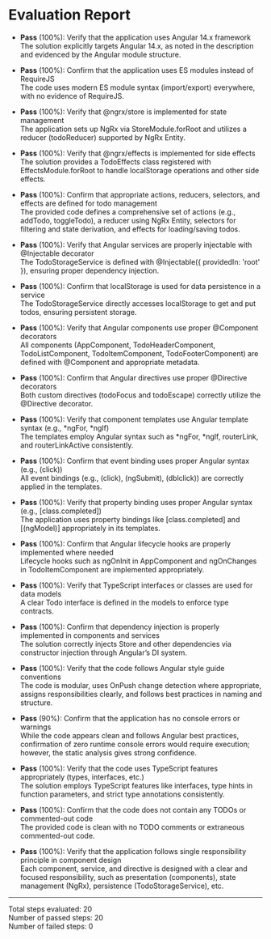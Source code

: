 # Evaluation Report

- **Pass** (100%): Verify that the application uses Angular 14.x framework  
  The solution explicitly targets Angular 14.x, as noted in the description and evidenced by the Angular module structure.

- **Pass** (100%): Confirm that the application uses ES modules instead of RequireJS  
  The code uses modern ES module syntax (import/export) everywhere, with no evidence of RequireJS.

- **Pass** (100%): Verify that @ngrx/store is implemented for state management  
  The application sets up NgRx via StoreModule.forRoot and utilizes a reducer (todoReducer) supported by NgRx Entity.

- **Pass** (100%): Verify that @ngrx/effects is implemented for side effects  
  The solution provides a TodoEffects class registered with EffectsModule.forRoot to handle localStorage operations and other side effects.

- **Pass** (100%): Confirm that appropriate actions, reducers, selectors, and effects are defined for todo management  
  The provided code defines a comprehensive set of actions (e.g., addTodo, toggleTodo), a reducer using NgRx Entity, selectors for filtering and state derivation, and effects for loading/saving todos.

- **Pass** (100%): Verify that Angular services are properly injectable with @Injectable decorator  
  The TodoStorageService is defined with @Injectable({ providedIn: 'root' }), ensuring proper dependency injection.

- **Pass** (100%): Confirm that localStorage is used for data persistence in a service  
  The TodoStorageService directly accesses localStorage to get and put todos, ensuring persistent storage.

- **Pass** (100%): Verify that Angular components use proper @Component decorators  
  All components (AppComponent, TodoHeaderComponent, TodoListComponent, TodoItemComponent, TodoFooterComponent) are defined with @Component and appropriate metadata.

- **Pass** (100%): Confirm that Angular directives use proper @Directive decorators  
  Both custom directives (todoFocus and todoEscape) correctly utilize the @Directive decorator.

- **Pass** (100%): Verify that component templates use Angular template syntax (e.g., *ngFor, *ngIf)  
  The templates employ Angular syntax such as *ngFor, *ngIf, routerLink, and routerLinkActive consistently.

- **Pass** (100%): Confirm that event binding uses proper Angular syntax (e.g., (click))  
  All event bindings (e.g., (click), (ngSubmit), (dblclick)) are correctly applied in the templates.

- **Pass** (100%): Verify that property binding uses proper Angular syntax (e.g., [class.completed])  
  The application uses property bindings like [class.completed] and [(ngModel)] appropriately in its templates.

- **Pass** (100%): Confirm that Angular lifecycle hooks are properly implemented where needed  
  Lifecycle hooks such as ngOnInit in AppComponent and ngOnChanges in TodoItemComponent are implemented appropriately.

- **Pass** (100%): Verify that TypeScript interfaces or classes are used for data models  
  A clear Todo interface is defined in the models to enforce type contracts.

- **Pass** (100%): Confirm that dependency injection is properly implemented in components and services  
  The solution correctly injects Store and other dependencies via constructor injection through Angular’s DI system.

- **Pass** (100%): Verify that the code follows Angular style guide conventions  
  The code is modular, uses OnPush change detection where appropriate, assigns responsibilities clearly, and follows best practices in naming and structure.

- **Pass** (90%): Confirm that the application has no console errors or warnings  
  While the code appears clean and follows Angular best practices, confirmation of zero runtime console errors would require execution; however, the static analysis gives strong confidence.

- **Pass** (100%): Verify that the code uses TypeScript features appropriately (types, interfaces, etc.)  
  The solution employs TypeScript features like interfaces, type hints in function parameters, and strict type annotations consistently.

- **Pass** (100%): Confirm that the code does not contain any TODOs or commented-out code  
  The provided code is clean with no TODO comments or extraneous commented-out code.

- **Pass** (100%): Verify that the application follows single responsibility principle in component design  
  Each component, service, and directive is designed with a clear and focused responsibility, such as presentation (components), state management (NgRx), persistence (TodoStorageService), etc.

---

Total steps evaluated: 20  
Number of passed steps: 20  
Number of failed steps: 0